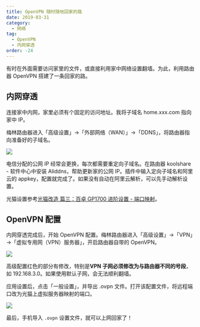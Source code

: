 ```yaml
---
title: OpenVPN 随时随地回家的路
date: 2019-03-31
category:
  - 网络
tag:
  - OpenVPN
  - 内网穿透
order: -24
---
```


有时在外面需要访问家里的文件，或直接利用家中网络设置翻墙。为此，利用路由器 OpenVPN 搭建了一条回家的路。

## 内网穿透

连接家中内网，家里必须有个固定的访问地址。我将子域名 home.xxx.com 指向家中 IP。

梅林路由器进入「高级设置」→「外部网络（WAN）」→「DDNS」，将路由器指向准备好的子域名。

![](http://tc.seoipo.com/20190331203233.png)

电信分配的公网 IP 经常会更换，每次都需要重定向子域名。在路由器 koolshare - 软件中心中安装 Aliddns，帮助更新家的公网 IP。插件中输入定向子域名和阿里云的 appkey，配置就完成了。如果没有自动在阿里云解析，可以先手动解析设置。

光猫设置参考[光猫改造 篇三：百卓 GP1700 进阶设置 - 端口映射](https://newzone.top/posts/2018-06-08-Baizhuo_GP1700.html)。

## OpenVPN 配置

内网穿透完成后，开始 OpenVPN 配置。梅林路由器进入「高级设置」→「VPN」→「虚拟专用网（VPN）服务器」，开启路由器自带的 OpenVPN。

![](http://tc.seoipo.com/20190331200921.png)

高级配置红色的部分有修改，特别是**VPN 子网必须修改为与路由器不同的号段**，如 192.168.3.0。如果使用默认子网，会无法顺利翻墙。

应用设置后，点击「一般设置」，并导出 .ovpn 文件。打开该配置文件，将远程端口改为光猫上虚拟服务器映射的端口。

![](http://tc.seoipo.com/20190331202017.png)

最后，手机导入 `.ovpn` 设置文件，就可以上网回家了！
